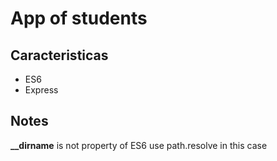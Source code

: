 # App of students
## Caracteristicas
- ES6
- Express

## Notes

**__dirname** is not property of ES6
use path.resolve in this case 